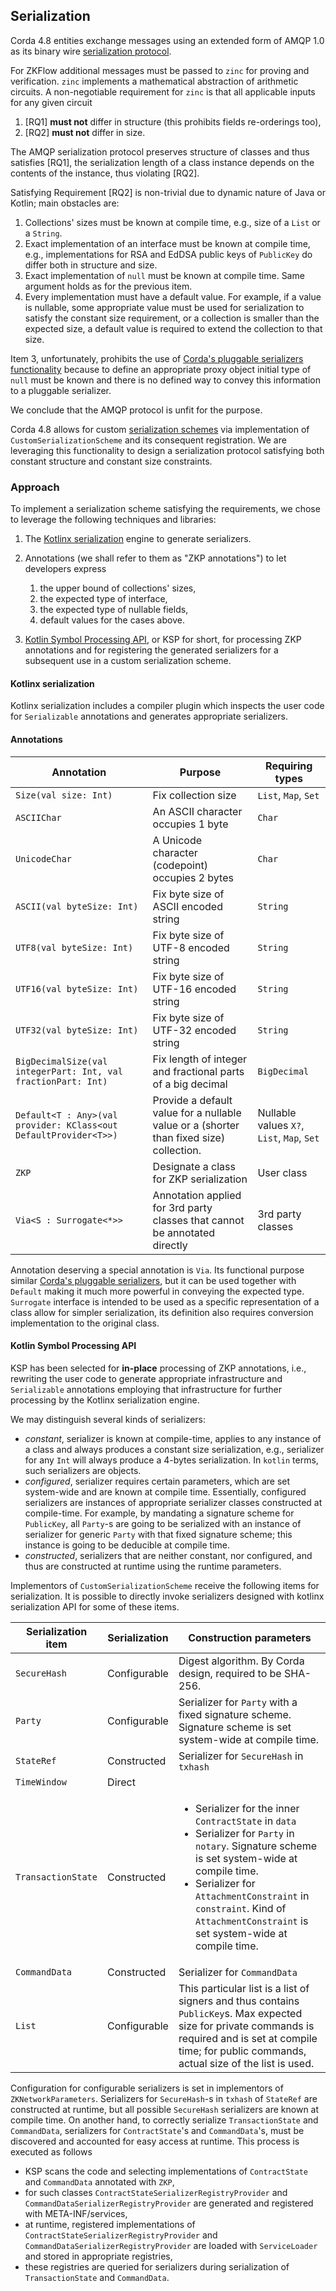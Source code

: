 ## Serialization

Corda 4.8 entities exchange messages using an extended form of AMQP 1.0 as its binary wire [serialization protocol](serde48).

For ZKFlow additional messages must be passed to `zinc` for proving and verification. `zinc` implements a mathematical
abstraction of arithmetic circuits. A non-negotiable requirement for `zinc` is that all applicable inputs for any given circuit
1. [RQ1] **must not** differ in structure (this prohibits fields re-orderings too),
2. [RQ2] **must not** differ in size.

The AMQP serialization protocol preserves structure of classes and thus satisfies [RQ1],
the serialization length of a class instance depends on the contents of the instance, thus violating [RQ2]. 

Satisfying Requirement [RQ2] is non-trivial due to dynamic nature of Java or Kotlin; main obstacles are:
1. Collections' sizes must be known at compile time, e.g., size of a `List` or a `String`.
2. Exact implementation of an interface must be known at compile time, e.g., implementations for RSA and EdDSA public 
keys of `PublicKey` do differ both in structure and size.
3. Exact implementation of `null` must be known at compile time. Same argument holds as for the previous item.  
4. Every implementation must have a default value. For example, if a value is nullable, some appropriate value must be used
for serialization to satisfy the constant size requirement, or a collection is smaller than the expected size, a default
value is required to extend the collection to that size.

Item 3, unfortunately, prohibits the use of [Corda's pluggable serializers functionality](pluggable_serializers) because to define
an appropriate proxy object initial type of `null` must be known and there is no defined way to convey this information
to a pluggable serializer.

We conclude that the AMQP protocol is unfit for the purpose.

Corda 4.8 allows for custom [serialization schemes](custom_serde) via implementation of `CustomSerializationScheme` and
its consequent registration. We are leveraging this functionality to design a serialization protocol satisfying both
constant structure and constant size constraints.

### Approach
To implement a serialization scheme satisfying the requirements, we chose to leverage the following techniques and 
libraries:
1. The [Kotlinx serialization](kotlinx-serde) engine to generate serializers.

2. Annotations (we shall refer to them as "ZKP annotations") to let developers express 
   1. the upper bound of collections' sizes,
   2. the expected type of interface,
   3. the expected type of nullable fields,
   4. default values for the cases above.
   
3. [Kotlin Symbol Processing API](ksp-api), or KSP for short, for processing ZKP annotations and for registering the generated serializers for a subsequent
use in a custom serialization scheme.

#### Kotlinx serialization
Kotlinx serialization includes a compiler plugin which inspects the user code for `Serializable` annotations 
and generates appropriate serializers.

#### Annotations

| Annotation                                                       | Purpose                                                                                 | Requiring types                            |
|------------------------------------------------------------------|-----------------------------------------------------------------------------------------|--------------------------------------------|
| `Size(val size: Int)`                                            | Fix collection size                                                                     | `List`, `Map`, `Set`                       |
| `ASCIIChar`                                                      | An ASCII character occupies 1 byte                                                      | `Char`                                     |
| `UnicodeChar`                                                    | A Unicode character (codepoint) occupies 2 bytes                                        | `Char`                                     |
| `ASCII(val byteSize: Int)`                                       | Fix byte size of ASCII encoded string                                                   | `String`                                   |
| `UTF8(val byteSize: Int)`                                        | Fix byte size of UTF-8 encoded string                                                   | `String`                                   |
| `UTF16(val byteSize: Int)`                                       | Fix byte size of UTF-16 encoded string                                                  | `String`                                   |
| `UTF32(val byteSize: Int)`                                       | Fix byte size of UTF-32 encoded string                                                  | `String`                                   |
| `BigDecimalSize(val integerPart: Int, val fractionPart: Int)`    | Fix length of integer and fractional parts of a big decimal                             | `BigDecimal`                               |
| `Default<T : Any>(val provider: KClass<out DefaultProvider<T>>)` | Provide a default value for a nullable value or a (shorter than fixed size) collection. | Nullable values `X?`, `List`, `Map`, `Set` |
| `ZKP`                                                            | Designate a class for ZKP serialization                                                 | User class                                 |
| `Via<S : Surrogate<*>>`                                          | Annotation applied for 3rd party classes that cannot be annotated directly              | 3rd party classes                          | 

Annotation deserving a special annotation is `Via`. Its functional purpose similar [Corda's pluggable serializers](pluggable_serializers),
but it can be used together with `Default` making it much more powerful in conveying the expected type.
`Surrogate` interface is intended to be used as a specific representation of a class allow for simpler serialization,
its definition also requires conversion implementation to the original class.

#### Kotlin Symbol Processing API
KSP has been selected for **in-place** processing of ZKP annotations, i.e., rewriting the user code to generate
appropriate infrastructure and `Serializable` annotations employing that infrastructure for further processing by the Kotlinx serialization engine.

We may distinguish several kinds of serializers: 
* *constant*, serializer is known at compile-time, applies to any instance of a class and always produces a constant size
serialization, e.g., serializer for any `Int` will always produce a 4-bytes serialization. 
In `kotlin` terms, such serializers are objects.
* *configured*, serializer requires certain parameters, which are set system-wide and are known at compile time. Essentially,
configured serializers are instances of appropriate serializer classes constructed at compile-time. For example, by mandating
a signature scheme for `PublicKey`, all `Party`-s are going to be serialized with an instance of serializer for generic
`Party` with that fixed signature scheme; this instance is going to be deducible at compile time.
* *constructed*, serializers that are neither constant, nor configured, and thus are constructed at runtime using the runtime parameters.

Implementors of `CustomSerializationScheme` receive the following items for serialization. 
It is possible to directly invoke serializers designed with kotlinx serialization API for some of these items.

| Serialization item | Serialization | Construction parameters                                                                                                                                                                                                                                                                                 |
|--------------------|---------------|---------------------------------------------------------------------------------------------------------------------------------------------------------------------------------------------------------------------------------------------------------------------------------------------------------|
| `SecureHash`       | Configurable  | Digest algorithm. By Corda design, required to be SHA-256.                                                                                                                                                                                                                                              |
| `Party`            | Configurable  | Serializer for `Party` with a fixed signature scheme.<br/>Signature scheme is set system-wide at compile time.                                                                                                                                                                                          | 
| `StateRef`         | Constructed   | Serializer for `SecureHash` in `txhash`                                                                                                                                                                                                                                                                 |
| `TimeWindow`       | Direct        |                                                                                                                                                                                                                                                                                                         |
| `TransactionState` | Constructed   | <ul><li>Serializer for the inner `ContractState` in `data`</li><li>Serializer for `Party` in `notary`. Signature scheme is set system-wide at compile time.</li><li>Serializer for `AttachmentConstraint` in `constraint`. Kind of `AttachmentConstraint` is set system-wide at compile time.</li></ul> |
| `CommandData`      | Constructed   | Serializer for `CommandData`                                                                                                                                                                                                                                                                            |
| `List`             | Configurable  | This particular list is a list of signers and thus contains `PublicKey`s. Max expected size for private commands is required and is set at compile time; for public commands, actual size of the list is used.                                                                                          |

Configuration for configurable serializers is set in implementors of `ZKNetworkParameters`.
Serializers for `SecureHash`-s in `txhash` of `StateRef` are constructed at runtime, but all possible 
`SecureHash` serializers are known at compile time. On another hand, to correctly serialize `TransactionState`
and `CommandData`, serializers for `ContractState`'s and `CommandData`'s, must be discovered and accounted for easy
access at runtime. This process is executed as follows
* KSP scans the code and selecting implementations of `ContractState` and `CommandData` annotated with `ZKP`,
* for such classes `ContractStateSerializerRegistryProvider` and `CommandDataSerializerRegistryProvider` are generated
and registered with META-INF/services,
* at runtime, registered implementations of `ContractStateSerializerRegistryProvider` and `CommandDataSerializerRegistryProvider`
are loaded with `ServiceLoader` and stored in appropriate registries,
* these registries are queried for serializers during serialization of `TransactionState` and `CommandData`.

[serde48]: https://docs.r3.com/en/platform/corda/4.8/enterprise/serialization.html
[pluggable_serializers]: https://docs.r3.com/en/platform/corda/4.8/open-source/cordapp-custom-serializers.html
[custom_serde]: https://docs.r3.com/en/api-ref/corda/4.8/open-source/kotlin/corda/net.corda.core.serialization/-custom-serialization-scheme/deserialize.html
[kotlinx-serde]: https://github.com/Kotlin/kotlinx.serialization
[ksp-api]: https://github.com/google/ksp